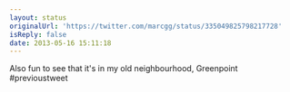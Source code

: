 ```yaml
---
layout: status
originalUrl: 'https://twitter.com/marcgg/status/335049825798217728'
isReply: false
date: 2013-05-16 15:11:18
---
```


Also fun to see that it's in my old neighbourhood, Greenpoint #previoustweet

